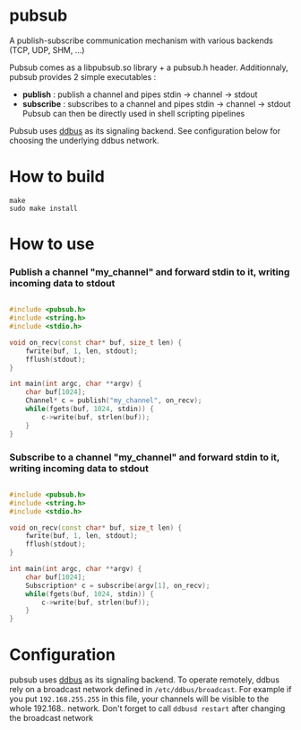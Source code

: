 # pubsub
A publish-subscribe communication mechanism with various backends (TCP, UDP, SHM, ...)

Pubsub comes as a libpubsub.so library + a pubsub.h header.
Additionnaly, pubsub provides 2 simple executables :
* **publish** : publish a channel and pipes stdin -> channel -> stdout
* **subscribe** : subscribes to a channel and pipes stdin -> channel -> stdout
Pubsub can then be directly used in shell scripting pipelines

Pubsub uses [ddbus](https://github.com/roule-marcel/ddbus) as its signaling backend. See configuration below for choosing the underlying ddbus network.

# How to build
````
make
sudo make install
````

# How to use

### Publish a channel "my_channel" and forward stdin to it, writing incoming data to stdout
````cpp

#include <pubsub.h>
#include <string.h>
#include <stdio.h>

void on_recv(const char* buf, size_t len) {
	fwrite(buf, 1, len, stdout);
	fflush(stdout);
}

int main(int argc, char **argv) {
	char buf[1024];
	Channel* c = publish("my_channel", on_recv);
	while(fgets(buf, 1024, stdin)) {
		c->write(buf, strlen(buf));
	}
}
````

### Subscribe to a channel "my_channel" and forward stdin to it, writing incoming data to stdout
````cpp

#include <pubsub.h>
#include <string.h>
#include <stdio.h>

void on_recv(const char* buf, size_t len) {
	fwrite(buf, 1, len, stdout);
	fflush(stdout);
}

int main(int argc, char **argv) {
	char buf[1024];
	Subscription* c = subscribe(argv[1], on_recv);
	while(fgets(buf, 1024, stdin)) {
		c->write(buf, strlen(buf));
	}
}
````

# Configuration

pubsub uses [ddbus](https://github.com/roule-marcel/ddbus) as its signaling backend. To operate remotely, ddbus rely on a broadcast network defined in `/etc/ddbus/broadcast`. For example if you put `192.168.255.255` in this file, your channels will be visible to the whole 192.168.*.* network. Don't forget to call `ddbusd restart` after changing the broadcast network


